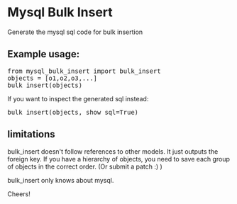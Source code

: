 
# Mysql Bulk Insert

Generate the mysql sql code for bulk insertion


## Example usage:

<pre>
from mysql_bulk_insert import bulk_insert
objects = [o1,o2,o3,...]
bulk_insert(objects)
</pre>

If you want to inspect the generated sql instead:

<pre>
bulk_insert(objects, show_sql=True)
</pre>

## limitations

bulk_insert doesn't follow references to other models.
It just outputs the foreign key.
If you have a hierarchy of objects, you need to save each group of objects in the correct order.
(Or submit a patch :) )

bulk_insert only knows about mysql.



Cheers!

